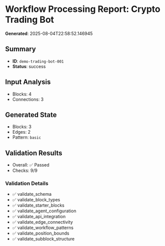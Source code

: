 # Workflow Processing Report: Crypto Trading Bot

**Generated**: 2025-08-04T22:58:52.146945

## Summary
- **ID**: `demo-trading-bot-001`
- **Status**: success

## Input Analysis
- Blocks: 4
- Connections: 3

## Generated State
- Blocks: 3
- Edges: 2
- Pattern: `basic`

## Validation Results
- Overall: ✅ Passed
- Checks: 9/9

### Validation Details
- ✅ validate_schema
- ✅ validate_block_types
- ✅ validate_starter_blocks
- ✅ validate_agent_configuration
- ✅ validate_api_integration
- ✅ validate_edge_connectivity
- ✅ validate_workflow_patterns
- ✅ validate_position_bounds
- ✅ validate_subblock_structure